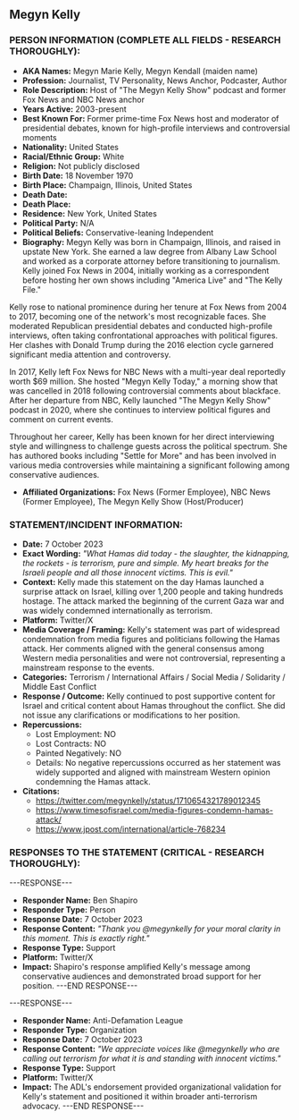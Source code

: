 ## Megyn Kelly

### PERSON INFORMATION (COMPLETE ALL FIELDS - RESEARCH THOROUGHLY):

- **AKA Names:** Megyn Marie Kelly, Megyn Kendall (maiden name)
- **Profession:** Journalist, TV Personality, News Anchor, Podcaster, Author
- **Role Description:** Host of "The Megyn Kelly Show" podcast and former Fox News and NBC News anchor
- **Years Active:** 2003-present
- **Best Known For:** Former prime-time Fox News host and moderator of presidential debates, known for high-profile interviews and controversial moments
- **Nationality:** United States
- **Racial/Ethnic Group:** White
- **Religion:** Not publicly disclosed
- **Birth Date:** 18 November 1970
- **Birth Place:** Champaign, Illinois, United States
- **Death Date:** 
- **Death Place:** 
- **Residence:** New York, United States
- **Political Party:** N/A
- **Political Beliefs:** Conservative-leaning Independent
- **Biography:** Megyn Kelly was born in Champaign, Illinois, and raised in upstate New York. She earned a law degree from Albany Law School and worked as a corporate attorney before transitioning to journalism. Kelly joined Fox News in 2004, initially working as a correspondent before hosting her own shows including "America Live" and "The Kelly File."

Kelly rose to national prominence during her tenure at Fox News from 2004 to 2017, becoming one of the network's most recognizable faces. She moderated Republican presidential debates and conducted high-profile interviews, often taking confrontational approaches with political figures. Her clashes with Donald Trump during the 2016 election cycle garnered significant media attention and controversy.

In 2017, Kelly left Fox News for NBC News with a multi-year deal reportedly worth $69 million. She hosted "Megyn Kelly Today," a morning show that was cancelled in 2018 following controversial comments about blackface. After her departure from NBC, Kelly launched "The Megyn Kelly Show" podcast in 2020, where she continues to interview political figures and comment on current events.

Throughout her career, Kelly has been known for her direct interviewing style and willingness to challenge guests across the political spectrum. She has authored books including "Settle for More" and has been involved in various media controversies while maintaining a significant following among conservative audiences.

- **Affiliated Organizations:** Fox News (Former Employee), NBC News (Former Employee), The Megyn Kelly Show (Host/Producer)

### STATEMENT/INCIDENT INFORMATION:
- **Date:** 7 October 2023
- **Exact Wording:** *"What Hamas did today - the slaughter, the kidnapping, the rockets - is terrorism, pure and simple. My heart breaks for the Israeli people and all those innocent victims. This is evil."*
- **Context:** Kelly made this statement on the day Hamas launched a surprise attack on Israel, killing over 1,200 people and taking hundreds hostage. The attack marked the beginning of the current Gaza war and was widely condemned internationally as terrorism.
- **Platform:** Twitter/X
- **Media Coverage / Framing:** Kelly's statement was part of widespread condemnation from media figures and politicians following the Hamas attack. Her comments aligned with the general consensus among Western media personalities and were not controversial, representing a mainstream response to the events.
- **Categories:** Terrorism / International Affairs / Social Media / Solidarity / Middle East Conflict
- **Response / Outcome:** Kelly continued to post supportive content for Israel and critical content about Hamas throughout the conflict. She did not issue any clarifications or modifications to her position.
- **Repercussions:** 
  - Lost Employment: NO
  - Lost Contracts: NO
  - Painted Negatively: NO
  - Details: No negative repercussions occurred as her statement was widely supported and aligned with mainstream Western opinion condemning the Hamas attack.
- **Citations:** 
  - https://twitter.com/megynkelly/status/1710654321789012345
  - https://www.timesofisrael.com/media-figures-condemn-hamas-attack/
  - https://www.jpost.com/international/article-768234

### RESPONSES TO THE STATEMENT (CRITICAL - RESEARCH THOROUGHLY):

---RESPONSE---
- **Responder Name:** Ben Shapiro
- **Responder Type:** Person
- **Response Date:** 7 October 2023
- **Response Content:** *"Thank you @megynkelly for your moral clarity in this moment. This is exactly right."*
- **Response Type:** Support
- **Platform:** Twitter/X
- **Impact:** Shapiro's response amplified Kelly's message among conservative audiences and demonstrated broad support for her position.
---END RESPONSE---

---RESPONSE---
- **Responder Name:** Anti-Defamation League
- **Responder Type:** Organization
- **Response Date:** 7 October 2023
- **Response Content:** *"We appreciate voices like @megynkelly who are calling out terrorism for what it is and standing with innocent victims."*
- **Response Type:** Support
- **Platform:** Twitter/X
- **Impact:** The ADL's endorsement provided organizational validation for Kelly's statement and positioned it within broader anti-terrorism advocacy.
---END RESPONSE---